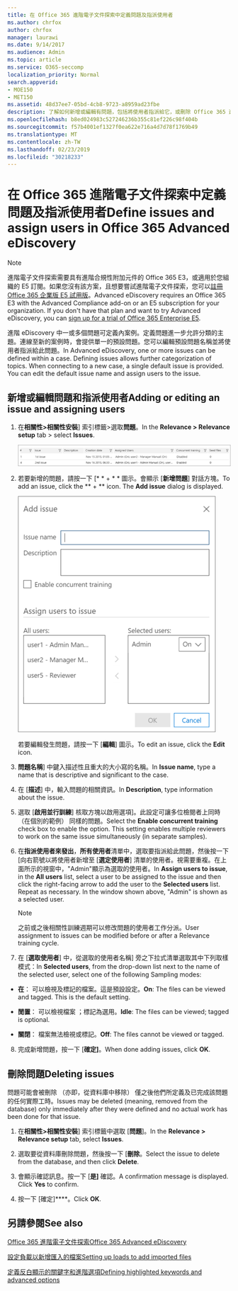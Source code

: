 ```yaml
---
title: 在 Office 365 進階電子文件探索中定義問題及指派使用者
ms.author: chrfox
author: chrfox
manager: laurawi
ms.date: 9/14/2017
ms.audience: Admin
ms.topic: article
ms.service: O365-seccomp
localization_priority: Normal
search.appverid:
- MOE150
- MET150
ms.assetid: 48d37ee7-05bd-4cb8-9723-a8959ad23fbe
description: 了解如何新增或編輯有問題，包括將使用者指派給它，或刪除 Office 365 進階 eDiscovery 案例的問題。
ms.openlocfilehash: b8ed024983c527246236b355c81ef226c98f404b
ms.sourcegitcommit: f57b4001ef1327f0ea622e716a4d7d78f1769b49
ms.translationtype: MT
ms.contentlocale: zh-TW
ms.lasthandoff: 02/23/2019
ms.locfileid: "30218233"
---
```

# <a name="define-issues-and-assign-users-in-office-365-advanced-ediscovery"></a><span data-ttu-id="43b57-103">在 Office 365 進階電子文件探索中定義問題及指派使用者</span><span class="sxs-lookup"><span data-stu-id="43b57-103">Define issues and assign users in Office 365 Advanced eDiscovery</span></span>

> [!NOTE]
> <span data-ttu-id="43b57-p101">進階電子文件探索需要具有進階合規性附加元件的 Office 365 E3，或適用於您組織的 E5 訂閱。如果您沒有該方案，且想要嘗試進階電子文件探索，您可以[註冊 Office 365 企業版 E5 試用版](https://go.microsoft.com/fwlink/p/?LinkID=698279)。</span><span class="sxs-lookup"><span data-stu-id="43b57-p101">Advanced eDiscovery requires an Office 365 E3 with the Advanced Compliance add-on or an E5 subscription for your organization. If you don't have that plan and want to try Advanced eDiscovery, you can [sign up for a trial of Office 365 Enterprise E5](https://go.microsoft.com/fwlink/p/?LinkID=698279).</span></span> 
  
<span data-ttu-id="43b57-p102">進階 eDiscovery 中一或多個問題可定義內案例。定義問題進一步允許分類的主題。連線至新的案例時，會提供單一的預設問題。您可以編輯預設問題名稱並將使用者指派給此問題。</span><span class="sxs-lookup"><span data-stu-id="43b57-p102">In Advanced eDiscovery, one or more issues can be defined within a case. Defining issues allows further categorization of topics. When connecting to a new case, a single default issue is provided. You can edit the default issue name and assign users to the issue.</span></span> 
  
## <a name="adding-or-editing-an-issue-and-assigning-users"></a><span data-ttu-id="43b57-110">新增或編輯問題和指派使用者</span><span class="sxs-lookup"><span data-stu-id="43b57-110">Adding or editing an issue and assigning users</span></span>

1. <span data-ttu-id="43b57-111">在**相關性\>相關性安裝**] 索引標籤\>選取**問題**。</span><span class="sxs-lookup"><span data-stu-id="43b57-111">In the **Relevance \> Relevance setup** tab \> select **Issues**.</span></span>
    
    ![相關性設定問題](media/dfd8f9ef-b167-4ed9-980e-00ae98a97169.png)
  
2. <span data-ttu-id="43b57-p103">若要新增的問題，請按一下 [\* \* + \* \* 圖示。會顯示 [**新增問題**] 對話方塊。</span><span class="sxs-lookup"><span data-stu-id="43b57-p103">To add an issue, click the \*\* + \*\* icon. The **Add issue** dialog is displayed.</span></span> 
    
    ![相關性設定新增問題](media/c8e94982-139a-472a-b85d-282f2d742046.png)
  
    <span data-ttu-id="43b57-116">若要編輯發生問題，請按一下 [**編輯**] 圖示。</span><span class="sxs-lookup"><span data-stu-id="43b57-116">To edit an issue, click the **Edit** icon.</span></span> 
    
3. <span data-ttu-id="43b57-117">**問題名稱**] 中鍵入描述性且重大的大小寫的名稱。</span><span class="sxs-lookup"><span data-stu-id="43b57-117">In **Issue name**, type a name that is descriptive and significant to the case.</span></span> 
    
4. <span data-ttu-id="43b57-118">在 [**描述**] 中，輸入問題的相關資訊。</span><span class="sxs-lookup"><span data-stu-id="43b57-118">In **Description**, type information about the issue.</span></span>
    
5. <span data-ttu-id="43b57-p104">選取 [**啟用並行訓練**] 核取方塊以啟用選項]。此設定可讓多位檢閱者上同時 （在個別的範例） 同樣的問題。</span><span class="sxs-lookup"><span data-stu-id="43b57-p104">Select the **Enable concurrent training** check box to enable the option. This setting enables multiple reviewers to work on the same issue simultaneously (in separate samples).</span></span> 
    
6. <span data-ttu-id="43b57-p105">在**指派使用者來發出**，**所有使用者**清單中，選取要指派給此問題，然後按一下 [向右箭號以將使用者新增至 [**選定使用者**] 清單的使用者。視需要重複。在上面所示的視窗中，"Admin"顯示為選取的使用者。</span><span class="sxs-lookup"><span data-stu-id="43b57-p105">In **Assign users to issue**, in the **All users** list, select a user to be assigned to the issue and then click the right-facing arrow to add the user to the **Selected users** list. Repeat as necessary. In the window shown above, "Admin" is shown as a selected user.</span></span> 
    
    > [!NOTE]
    > <span data-ttu-id="43b57-124">之前或之後相關性訓練週期可以修改問題的使用者工作分派。</span><span class="sxs-lookup"><span data-stu-id="43b57-124">User assignment to issues can be modified before or after a Relevance training cycle.</span></span> 
  
7. <span data-ttu-id="43b57-125">在 [**選取使用者**] 中，從選取的使用者名稱] 旁之下拉式清單選取其中下列取樣模式：</span><span class="sxs-lookup"><span data-stu-id="43b57-125">In **Selected users**, from the drop-down list next to the name of the selected user, select one of the following Sampling modes:</span></span> 
    
  - <span data-ttu-id="43b57-p106">**在**： 可以檢視及標記的檔案。這是預設設定。</span><span class="sxs-lookup"><span data-stu-id="43b57-p106">**On**: The files can be viewed and tagged. This is the default setting.</span></span>
    
  - <span data-ttu-id="43b57-128">**閒置**： 可以檢視檔案 ；標記為選用。</span><span class="sxs-lookup"><span data-stu-id="43b57-128">**Idle**: The files can be viewed; tagged is optional.</span></span>
    
  - <span data-ttu-id="43b57-129">**關閉**： 檔案無法檢視或標記。</span><span class="sxs-lookup"><span data-stu-id="43b57-129">**Off**: The files cannot be viewed or tagged.</span></span>
    
8. <span data-ttu-id="43b57-130">完成新增問題，按一下 [**確定]**。</span><span class="sxs-lookup"><span data-stu-id="43b57-130">When done adding issues, click **OK**.</span></span>
    
## <a name="deleting-issues"></a><span data-ttu-id="43b57-131">刪除問題</span><span class="sxs-lookup"><span data-stu-id="43b57-131">Deleting issues</span></span>

<span data-ttu-id="43b57-132">問題可能會被刪除 （亦即，從資料庫中移除） 僅之後他們所定義及已完成該問題的任何實際工時。</span><span class="sxs-lookup"><span data-stu-id="43b57-132">Issues may be deleted (meaning, removed from the database) only immediately after they were defined and no actual work has been done for that issue.</span></span> 
  
1. <span data-ttu-id="43b57-133">在**相關性\>相關性安裝**] 索引標籤中選取 [**問題**]。</span><span class="sxs-lookup"><span data-stu-id="43b57-133">In the **Relevance \> Relevance setup** tab, select **Issues**.</span></span>
    
2. <span data-ttu-id="43b57-134">選取要從資料庫刪除問題，然後按一下 [**刪除**。</span><span class="sxs-lookup"><span data-stu-id="43b57-134">Select the issue to delete from the database, and then click **Delete**.</span></span>
    
3. <span data-ttu-id="43b57-p107">會顯示確認訊息。按一下 [**是]** 確認。</span><span class="sxs-lookup"><span data-stu-id="43b57-p107">A confirmation message is displayed. Click **Yes** to confirm.</span></span> 
    
4. <span data-ttu-id="43b57-137">按一下 [確定]\*\*\*\*。</span><span class="sxs-lookup"><span data-stu-id="43b57-137">Click **OK**.</span></span>
    
## <a name="see-also"></a><span data-ttu-id="43b57-138">另請參閱</span><span class="sxs-lookup"><span data-stu-id="43b57-138">See also</span></span>

[<span data-ttu-id="43b57-139">Office 365 進階電子文件探索</span><span class="sxs-lookup"><span data-stu-id="43b57-139">Office 365 Advanced eDiscovery</span></span>](office-365-advanced-ediscovery.md)
  
[<span data-ttu-id="43b57-140">設定負載以新增匯入的檔案</span><span class="sxs-lookup"><span data-stu-id="43b57-140">Setting up loads to add imported files</span></span>](set-up-loads-to-add-imported-files.md)
  
[<span data-ttu-id="43b57-141">定義反白顯示的關鍵字和進階選項</span><span class="sxs-lookup"><span data-stu-id="43b57-141">Defining highlighted keywords and advanced options</span></span>](define-highlighted-keywords-and-advanced-options.md)

